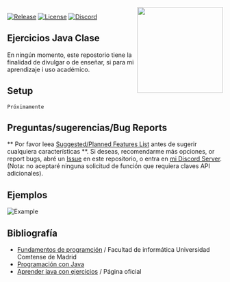 <img align="right" src="https://i.blogs.es/6091fa/java/1366_2000.jpg" height="200" width="200">

[![Release](https://img.shields.io/github/release/jagrosh/MusicBot.svg)](https://github.com/jagrosh/MusicBot/releases/latest)
[![License](https://img.shields.io/github/license/jagrosh/MusicBot.svg)](https://github.com/jagrosh/MusicBot/blob/master/LICENSE)
[![Discord](https://discordapp.com/api/guilds/147698382092238848/widget.png)](https://discord.gg/UDhdXjW)<br>
## Ejercicios Java Clase


En ningún momento, este repostorio tiene la finalidad de divulgar o de enseñar, si para mi aprendizaje i uso académico.


## Setup
```
Próximamente
```

## Preguntas/sugerencias/Bug Reports
** Por favor leea [Suggested/Planned Features List](https://github.com/SergiSvK/ClaseJava/projects/1) antes de sugerir cualquiera características **. Si deseas, recomendarme más opciones, or report bugs, abré un [Issue](https://github.com/SergiSvK/ClaseJava/issues) en este repositorio, o entra en [mi Discord Server](https://discord.gg/0p9LSGoRLu6Pet0k). (Nota: no aceptaré ninguna solicitud de función que requiera claves API adicionales).

## Ejemplos
![Example](https://i.imgur.com/RuS4kky.png)

## Bibliografía
* [Fundamentos de programción](https://docs.google.com/file/d/0Byy7aUl9u4fBdnZjVnZOampmTjA/edit) / Facultad de informática Universidad Comtense de Madrid
* [Programación con Java](https://docs.google.com/file/d/0Byy7aUl9u4fBRnJwc1U5Vkdnalk/edit)
* [Aprender java con ejercicios](https://leanpub.com/aprendejava) / Página oficial 
